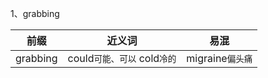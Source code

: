 1、grabbing

| 前缀     | 近义词                        | 易混             |
| -------- | ----------------------------- | ---------------- |
| grabbing | could`可能、可以`  cold`冷的` | migraine`偏头痛` |